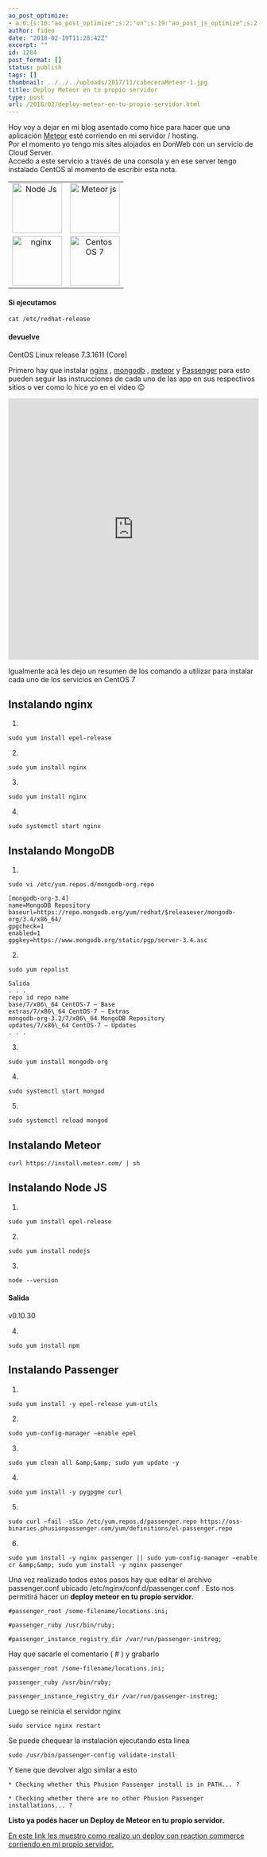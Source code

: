 ```yaml
---
ao_post_optimize:
- a:6:{s:16:"ao_post_optimize";s:2:"on";s:19:"ao_post_js_optimize";s:2:"on";s:20:"ao_post_css_optimize";s:2:"on";s:12:"ao_post_ccss";s:2:"on";s:16:"ao_post_lazyload";s:2:"on";s:15:"ao_post_preload";s:0:"";}
author: fideo
date: "2018-02-19T11:28:42Z"
excerpt: ""
id: 1284
post_format: []
status: publish
tags: []
thumbnail: ../../../uploads/2017/11/cabeceraMeteor-1.jpg
title: Deploy Meteor en tu propio servidor
type: post
url: /2018/02/deploy-meteor-en-tu-propio-servidor.html
---
```


Hoy voy a dejar en mi blog asentado como hice para hacer que una aplicación [Meteor](https://guide.meteor.com/deployment.html) esté corriendo en mi servidor / hosting.  
Por el momento yo tengo mis sites alojados en DonWeb con un servicio de Cloud Server.  
Accedo a este servicio a través de una consola y en ese server tengo instalado CentOS al momento de escribir esta nota.

<table>
    <tbody>
        <tr>
            <td align="center">
                <img src="/assets/uploads/2018/02/nodejs-new-pantone-white.png" alt="Node Js" title="Node Js" width="100" />
            </td>
            <td align="center">
                <img src="/assets/uploads/2018/02/Meteor-logo.png" alt="Meteor js" width="100" />
            </td>
        </tr>
        <tr>
            <td align="center">
                <img src="/assets/uploads/2018/02/nginx-logo-1000x1000.png" alt="nginx" title="nginx"  width="100" />
            </td>
            <td align="center">
                <img src="/assets/uploads/2018/02/centos_logo.png" alt="Centos OS 7" title="Centos OS 7" width="100">
            </td>
        </tr>
    </tbody>
</table>

#### Si ejecutamos 

```
cat /etc/redhat-release
```

#### devuelve
CentOS Linux release 7.3.1611 (Core)

Primero hay que instalar [nginx](https://nginx.org/en/) , [mongodb](https://www.mongodb.com/es) , [meteor](https://www.meteor.com/) y [Passenger](https://www.phusionpassenger.com/) para esto pueden seguir las instrucciones de cada uno de las app en sus respectivos sitios o ver como lo hice yo en el video 😉

<iframe allow="accelerometer; autoplay; clipboard-write; encrypted-media; gyroscope; picture-in-picture; web-share" allowfullscreen="" frameborder="0" height="525" loading="lazy" referrerpolicy="strict-origin-when-cross-origin" src="https://www.youtube.com/embed/5sbQyFfw3N8?feature=oembed" title="Deploy Meteor en tu propio servidor" width="100%"></iframe>

Igualmente acá les dejo un resumen de los comando a utilizar para instalar cada uno de los servicios en CentOS 7

Instalando nginx
----------------

1)
```
sudo yum install epel-release
```
2)
```
sudo yum install nginx
```
3)
```
sudo yum install nginx
``` 
4)
```
sudo systemctl start nginx
``` 


Instalando MongoDB
------------------

1)
```
sudo vi /etc/yum.repos.d/mongodb-org.repo

[mongodb-org-3.4]
name=MongoDB Repository
baseurl=https://repo.mongodb.org/yum/redhat/$releasever/mongodb-org/3.4/x86_64/
gpgcheck=1
enabled=1
gpgkey=https://www.mongodb.org/static/pgp/server-3.4.asc
```

2) 
```
sudo yum repolist

Salida  
. . .  
repo id repo name  
base/7/x86\_64 CentOS-7 – Base  
extras/7/x86\_64 CentOS-7 – Extras  
mongodb-org-3.2/7/x86\_64 MongoDB Repository  
updates/7/x86\_64 CentOS-7 – Updates  
. . .
```

3)
```
sudo yum install mongodb-org
```

4)
``` 
sudo systemctl start mongod
```

5)
``` 
sudo systemctl reload mongod
```

Instalando Meteor
-----------------

```
curl https://install.meteor.com/ | sh
```

Instalando Node JS
------------------

1)
```
sudo yum install epel-release
```

2)
```
sudo yum install nodejs
```

3) 
```
node --version
```

#### Salida

v0.10.30

4) 
```
sudo yum install npm
```

Instalando Passenger
--------------------

1)
```
sudo yum install -y epel-release yum-utils
```

2) 
```
sudo yum-config-manager –enable epel
```

3) 
```
sudo yum clean all &amp;&amp; sudo yum update -y
```

4)
```
sudo yum install -y pygpgme curl
```

5)
```
sudo curl –fail -sSLo /etc/yum.repos.d/passenger.repo https://oss-binaries.phusionpassenger.com/yum/definitions/el-passenger.repo
```

6)
```
sudo yum install -y nginx passenger || sudo yum-config-manager –enable cr &amp;&amp; sudo yum install -y nginx passenger
```

Una vez realizado todos estos pasos hay que editar el archivo passenger.conf ubicado /etc/nginx/conf.d/passenger.conf . Esto nos permitirá hacer un **deploy meteor en tu propio servidor**.

```
#passenger_root /some-filename/locations.ini;

#passenger_ruby /usr/bin/ruby;

#passenger_instance_registry_dir /var/run/passenger-instreg;

```

Hay que sacarle el comentario ( # ) y grabarlo

```
passenger_root /some-filename/locations.ini;

passenger_ruby /usr/bin/ruby;

passenger_instance_registry_dir /var/run/passenger-instreg;

```

Luego se reinicia el servidor nginx

```
sudo service nginx restart
```

Se puede chequear la instalación ejecutando esta linea

```
sudo /usr/bin/passenger-config validate-install
```

Y tiene que devolver algo similar a esto

```
* Checking whether this Phusion Passenger install is in PATH... ?

* Checking whether there are no other Phusion Passenger installations... ?

```

 **Listo ya podés hacer un Deploy de Meteor en tu propio servidor.**

[En este link les muestro como realizo un deploy con reaction commerce corriendo en mi propio servidor.](/2017/09/reaction-commerce-usando-propio-servidor)
